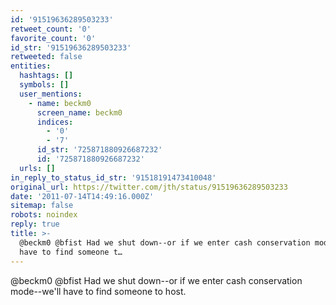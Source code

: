 ```yaml
---
id: '91519636289503233'
retweet_count: '0'
favorite_count: '0'
id_str: '91519636289503233'
retweeted: false
entities:
  hashtags: []
  symbols: []
  user_mentions:
    - name: beckm0
      screen_name: beckm0
      indices:
        - '0'
        - '7'
      id_str: '725871880926687232'
      id: '725871880926687232'
  urls: []
in_reply_to_status_id_str: '91518191473410048'
original_url: https://twitter.com/jth/status/91519636289503233
date: '2011-07-14T14:49:16.000Z'
sitemap: false
robots: noindex
reply: true
title: >-
  @beckm0 @bfist Had we shut down--or if we enter cash conservation mode--we'll
  have to find someone t…
---
```


@beckm0 @bfist Had we shut down--or if we enter cash conservation mode--we'll have to find someone to host.
